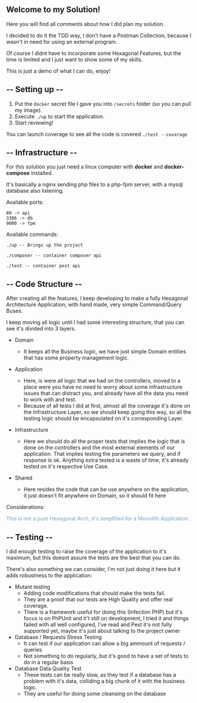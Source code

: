 ## Welcome to my Solution!

Here you will find all comments about how I did plan my solution.

I decided to do it the TDD way, I don't have a Postman Collection,
because I wasn't in need for using an external program.

Of course I didnt have to incorporate some Hexagonal Features, but the time is limited
and I just want to show some of my skills.

This is just a demo of what I can do, enjoy!

## -- Setting up --

1. Put the `docker` secret file I gave you into `/secrets` folder (so you can pull my image).
2. Execute ` ./up ` to start the application.
3. Start reviewing!

You can launch coverage to see all the code is covered ` ./test --coverage `

## -- Infrastructure -- 

For this solution you just need a linux computer with <b>docker</b> and <b>docker-compose</b> installed.

It's basically a nginx sending php files to a php-fpm server, with a mysql database also listening.

Available ports:

```
80 -> api
3306 -> db
9000 -> fpm
```

Available commands:

```shell
./up -- Brings up the project
```

```shell
./composer -- container composer api  
```

```shell
./test -- container pest api
```

## -- Code Structure --

After creating all the features, I keep developing to make a
fully Hexagonal Architecture Application, with hand made, very simple Command/Query Buses.

I keep moving all logic until I had some interesting structure, that you can see it's divided into 3 layers.

- Domain
  - It keeps all the Business logic, we have just simple Domain entities that has some property management logic.

- Application
  - Here, is were all logic that we had on the controllers, moved to a place were you have no need to worry about
    some infrastructure issues that can distract you, and already have all the data you need to work with and test.
  - Because of all tests I did at first, almost all the coverage it's done on the Infrastructure Layer, 
    so we should keep going this way, so all the testing logic should be encapsulated on it's corresponding Layer.

- Infrastructure
  - Here we should do all the proper tests that implies the logic that is done on the controllers and
    the most external elements of our application. That implies testing the parameters we query, and if response is ok.
    Anything extra tested is a waste of time, it's already tested on it's respective Use Case.

- Shared
  - Here resides the code that can be use anywhere on the application, it just doesn't fit anywhere
    on Domain, so it should fit here

Considerations:

<span style="color: #68a8cb"> This is not a pure Hexagonal Arch, it's simplified for a Monolith Application. </span>

## -- Testing --

I did enough testing to raise the coverage of the application to it's maximum, but this doesnt assure the tests
are the best that you can do.

There's also something we can consider, I'm not just doing it here but it adds robustness to the application:
- Mutant testing 
  - Adding code modifications that should make the tests fail.
  - They are a proof that our tests are High Quality and offer real coverage.
  - There is a framework useful for doing this (Infection PHP) but it's focus is on PhPUnit 
    and it't still on development, I tried it and things failed with all well configured,
    I've read and Pest it's not fully supported yet, maybe it's just about talking to the project owner
- Database / Requests Stress Testing
  - It can test if our application can allow a big ammount of requests / queries
  - Not something to do regularly, but it's good to have a set of tests to do in a regular basis
- Database Data Quality Test
  - These tests can be really slow, as they test if a database has a problem with it's data,
    colliding a big chunk of it with the business logic.
  - They are useful for doing some cleansing on the database
